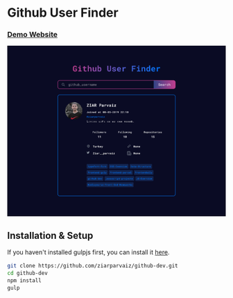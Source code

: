 # Github User Finder

### [Demo Website](https://github-dev-one.vercel.app)
![](./src/img/screenshot.png)


## Installation & Setup
If you haven't installed gulpjs first, you can install it [here](https://gulpjs.com/docs/en/getting-started/quick-start).
```bash
git clone https://github.com/ziarparvaiz/github-dev.git
cd github-dev
npm install
gulp
```